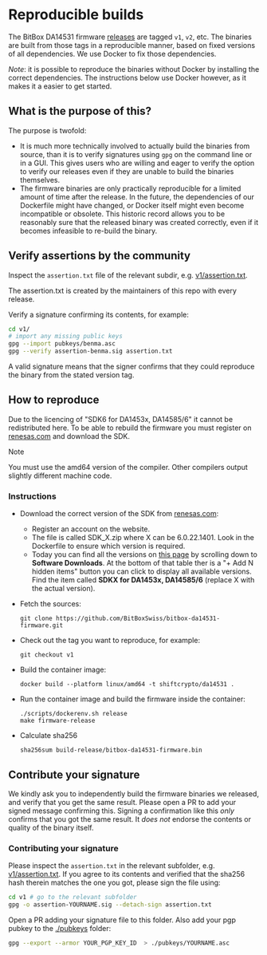 # Reproducible builds

The BitBox DA14531 firmware
[releases](https://github.com/BitBoxSwiss/bitbox-da14531-firmware/releases/) are tagged `v1`, `v2`,
etc. The binaries are built from those tags in a reproducible manner, based on fixed versions of all
dependencies. We use Docker to fix those dependencies.

*Note*: it is possible to reproduce the binaries without Docker by installing the correct
dependencies. The instructions below use Docker however, as it makes it a easier to get started.

## What is the purpose of this?

The purpose is twofold:

- It is much more technically involved to actually build the binaries from source, than it is to
  verify signatures using `gpg` on the command line or in a GUI. This gives users who are willing
  and eager to verify the option to verify our releases even if they are unable to build the
  binaries themselves.
- The firmware binaries are only practically reproducible for a limited amount of time after the
  release. In the future, the dependencies of our Dockerfile might have changed, or Docker itself
  might even become incompatible or obsolete. This historic record allows you to be reasonably sure
  that the released binary was created correctly, even if it becomes infeasible to re-build the
  binary.

## Verify assertions by the community

Inspect the `assertion.txt` file of the relevant subdir,
e.g. [v1/assertion.txt](v1/assertion.txt).

The assertion.txt is created by the maintainers of this repo with every release.

Verify a signature confirming its contents, for example:

```sh
cd v1/
# import any missing public keys
gpg --import pubkeys/benma.asc
gpg --verify assertion-benma.sig assertion.txt
```

A valid signature means that the signer confirms that they could reproduce the binary from the
stated version tag.

## How to reproduce

Due to the licencing of "SDK6 for DA1453x, DA14585/6" it cannot be
redistributed here. To be able to rebuild the firmware you must register on
[renesas.com](https://www.renesas.com) and download the SDK.

> [!NOTE]
> You must use the amd64 version of the compiler. Other compilers output
> slightly different machine code.

### Instructions
* Download the correct version of the SDK from [renesas.com](https://www.renesas.com):
  * Register an account on the website.
  * The file is called SDK_X.zip where X can be 6.0.22.1401. Look in the
    Dockerfile to ensure which version is required.
  * Today you can find all the versions on [this
    page](https://www.renesas.com/en/products/wireless-connectivity/bluetooth-low-energy/da14531-smartbond-tiny-ultra-low-power-bluetooth-51-system-chip)
    by scrolling down to **Software Downloads**. At the bottom of that table
    ther is a "+ Add N hidden items" button you can click to display all
    available versions. Find the item called **SDKX for DA1453x, DA14585/6**
    (replace X with the actual version).

* Fetch the sources:
  ```
  git clone https://github.com/BitBoxSwiss/bitbox-da14531-firmware.git
  ```
* Check out the tag you want to reproduce, for example:
  ```
  git checkout v1
  ```
* Build the container image:
  ```
  docker build --platform linux/amd64 -t shiftcrypto/da14531 .
  ```
* Run the container image and build the firmware inside the container:
  ```
  ./scripts/dockerenv.sh release
  make firmware-release
  ```
* Calculate sha256
  ```
  sha256sum build-release/bitbox-da14531-firmware.bin
  ```

## Contribute your signature

We kindly ask you to independently build the firmware binaries we released, and verify that you get
the same result. Please open a PR to add your signed message confirming this. Signing a confirmation
like this *only* confirms that you got the same result. It *does not* endorse the contents or
quality of the binary itself.

### Contributing your signature

Please inspect the `assertion.txt` in the relevant subfolder,
e.g. [v1/assertion.txt](v1/assertion.txt). If you agree to its contents and verified that the sha256
hash therein matches the one you got, please sign the file using:

```sh
cd v1 # go to the relevant subfolder
gpg -o assertion-YOURNAME.sig --detach-sign assertion.txt
```

Open a PR adding your signature file to this folder. Also add your pgp pubkey to the
[./pubkeys](./pubkeys) folder:

```sh
gpg --export --armor YOUR_PGP_KEY_ID  > ./pubkeys/YOURNAME.asc
```
